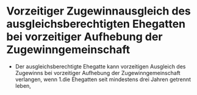 # Vorzeitiger Zugewinnausgleich des ausgleichsberechtigten Ehegatten bei vorzeitiger Aufhebung der Zugewinngemeinschaft

- Der ausgleichsberechtigte Ehegatte kann vorzeitigen Ausgleich des Zugewinns bei vorzeitiger Aufhebung der Zugewinngemeinschaft verlangen, wenn 1.die Ehegatten seit mindestens drei Jahren getrennt leben,

